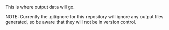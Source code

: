 This is where output data will go.

NOTE: Currently the .gitignore for this repository will ignore any output files generated, so be aware that they will not be in version control.
